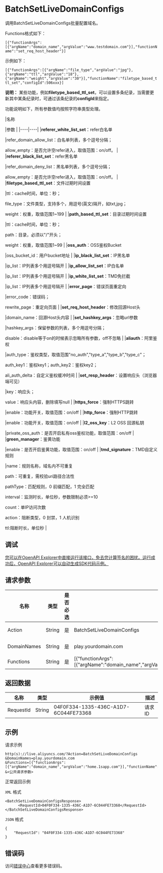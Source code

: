 # BatchSetLiveDomainConfigs

调用BatchSetLiveDomainConfigs批量配置域名。

Functions格式如下：

`[{"functionArgs":[{"argName":"domain_name","argValue":"www.testdomain.com"}],"functionName":"set_req_host_header"}]`

示例如下：

`[{"functionArgs":[{"argName":"file_type","argValue":"jpg"},{"argName":"ttl","argValue":"18"},{"argName":"weight","argValue":"30"}],"functionName":"filetype_based_ttl_set","configId":506xxx}]`

**说明：** 某些功能，例如**filetype\_based\_ttl\_set**，可以设置多条纪录，当需要更新其中某条纪录时，可通过该条纪录的**configId**来指定。

功能说明如下，所有参数值均按照字符串类型处理。

|名称

|参数 |
|----|----|
|**referer\_white\_list\_set**：refer白名单

|refer\_domain\_allow\_list：白名单列表，多个逗号分隔；

 allow\_empty：是否允许空refer进入，取值范围：on/off。 |
|**referer\_black\_list\_set**：refer黑名单

|refer\_domain\_deny\_list：黑名单列表，多个逗号分隔；

 allow\_empty：是否允许空refer进入，取值范围：on/off。 |
|**filetype\_based\_ttl\_set**：文件过期时间设置

|ttl：cache时间，单位：秒；

 file\_type：文件类型，支持多个，用逗号\(英文\)隔开，如txt,jpg；

 weight：权重，取值范围1~199 |
|**path\_based\_ttl\_set**：目录过期时间设置

|ttl：cache时间，单位：秒；

 path：目录，必须以"/"开头；

 weight：权重，取值范围1~99 |
|**oss\_auth**：OSS鉴权Bucket

|oss\_bucket\_id：用户bucket地址 |
|**ip\_black\_list\_set**：IP黑名单

|ip\_list：IP列表多个用逗号隔开 |
|**ip\_allow\_list\_set**：IP白名单

|ip\_list：IP列表多个用逗号隔开 |
|**ip\_white\_list\_set**：TMD免拦截

|ip\_list：IP列表多个用逗号隔开 |
|**error\_page**：错误页面重定向

|error\_code：错误码；

 rewrite\_page：重定向页面 |
|**set\_req\_host\_header**：修改回源Host头

|domain\_name：回源Host头内容 |
|**set\_hashkey\_args**：忽略url参数

|hashkey\_args：保留参数的列表，多个用逗号分隔；

 disable：disable等于on的时候表示忽略所有参数，off不忽略 |
|**aliauth**：阿里鉴权

|auth\_type：鉴权类型，取值范围"no\_auth","type\_a","type\_b","type\_c"；

 auth\_key1：鉴权key1；auth\_key2：鉴权key2；

 ali\_auth\_delta：自定义鉴权缓冲时间 |
|**set\_resp\_header**：设置响应头（浏览器端可见）

|key：响应头；

 value：响应头内容，删除填写null |
|**https\_force**：强制HTTPS跳转

|enable：功能开关，取值范围：on/off |
|**http\_force**：强制HTTP跳转

|enable：功能开关，取值范围：on/off |
|**l2\_oss\_key**：L2 OSS 回源私钥

|private\_oss\_auth：是否开启私有oss鉴权功能，取值范围：on/off |
|**green\_manager**：鉴黄功能

|enable：是否开启鉴黄功能，取值范围：on/off |
|**tmd\_signature**：TMD自定义规则

|name：规则名称，域名内不可重复

 path：可重复，需校验uri路径合法性

 pathType：匹配规则，0 前缀匹配，1 完全匹配

 interval：监测时长，单位秒，参数限制必须\>=10

 count：单IP访问次数

 action：阻断类型，0 封禁，1 人机识别

 ttl:阻断时长，单位秒 |

## 调试

[您可以在OpenAPI Explorer中直接运行该接口，免去您计算签名的困扰。运行成功后，OpenAPI Explorer可以自动生成SDK代码示例。](https://api.aliyun.com/#product=live&api=BatchSetLiveDomainConfigs&type=RPC&version=2016-11-01)

## 请求参数

|名称|类型|是否必选|示例值|描述|
|--|--|----|---|--|
|Action|String|是|BatchSetLiveDomainConfigs|系统规定参数，取值：**BatchSetLiveDomainConfigs**。 |
|DomainNames|String|是|play.yourdomain.com|您的直播域名，多个用英文半角逗号分隔。 |
|Functions|String|是|\[\{"functionArgs":\[\{"argName":"domain\_name","argValue":"home.1sapp.com"\}\],"functionName":"set\_req\_host\_header"\}\]|功能列表。 |

## 返回数据

|名称|类型|示例值|描述|
|--|--|---|--|
|RequestId|String|04F0F334-1335-436C-A1D7-6C044FE73368|请求ID |

## 示例

请求示例

```
http(s)://live.aliyuncs.com/?Action=BatchSetLiveDomainConfigs
&DomainNames=play.yourdomain.com
&Functions=[{"functionArgs":[{"argName":"domain_name","argValue":"home.1sapp.com"}],"functionName":"set_req_host_header"}]
&<公共请求参数>
```

正常返回示例

`XML` 格式

```
<BatchSetLiveDomainConfigsResponse>
	  <RequestId>04F0F334-1335-436C-A1D7-6C044FE73368</RequestId>
</BatchSetLiveDomainConfigsResponse>
```

`JSON` 格式

```
{
    "RequestId": "04F0F334-1335-436C-A1D7-6C044FE73368"
}
```

## 错误码

访问[错误中心](https://error-center.aliyun.com/status/product/live)查看更多错误码。


